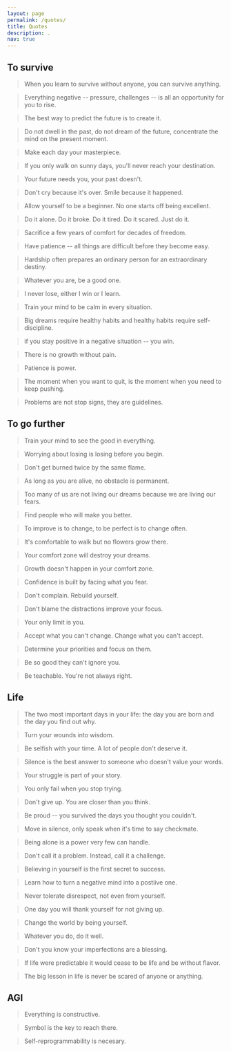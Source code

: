 ```yaml
---
layout: page
permalink: /quotes/
title: Quotes
description: .
nav: true
---
```


## To survive
  > When you learn to survive without anyone, you can survive anything.

  > Everything negative -- pressure, challenges -- is all an opportunity for you to rise.

  > The best way to predict the future is to create it.

  > Do not dwell in the past, do not dream of the future, concentrate the mind on the present moment.

  > Make each day your masterpiece.

  > If you only walk on sunny days, you'll never reach your destination.

  > Your future needs you, your past doesn't.

  > Don't cry because it's over. Smile because it happened.

  > Allow yourself to be a beginner. No one starts off being excellent.

  > Do it alone. Do it broke. Do it tired. Do it scared. Just do it.
  
  > Sacrifice a few years of comfort for decades of freedom.
  
  > Have patience -- all things are difficult before they become easy.
  
  > Hardship often prepares an ordinary person for an extraordinary destiny.
  
  > Whatever you are, be a good one.

  > I never lose, either I win or I learn.
  
  > Train your mind to be calm in every situation.

  > Big dreams require healthy habits and healthy habits require self-discipline.

  > if you stay positive in a negative situation -- you win.

  > There is no growth without pain.
  
  > Patience is power.

  > The moment when you want to quit, is the moment when you need to keep pushing.

  > Problems are not stop signs, they are guidelines.
  
  
  
## To go further
  > Train your mind to see the good in everything.
  
  > Worrying about losing is losing before you begin.
  
  > Don't get burned twice by the same flame.

  > As long as you are alive, no obstacle is permanent.

  > Too many of us are not living our dreams because we are living our fears.

  > Find people who will make you better.

  > To improve is to change, to be perfect is to change often.

  > It's comfortable to walk but no flowers grow there.

  > Your comfort zone will destroy your dreams.

  > Growth doesn't happen in your comfort zone.
  
  > Confidence is built by facing what you fear.

  > Don't complain. Rebuild yourself.

  > Don't blame the distractions improve your focus.

  > Your only limit is you.

  > Accept what you can't change. Change what you can't accept.

  > Determine your priorities and focus on them.

  > Be so good they can't ignore you.

  > Be teachable. You're not always right.

## Life
  > The two most important days in your life: the day you are born and the day you find out why.

  > Turn your wounds into wisdom.

  > Be selfish with your time. A lot of people don't deserve it.

  > Silence is the best answer to someone who doesn't value your words.

  > Your struggle is part of your story.

  > You only fail when you stop trying.

  > Don't give up. You are closer than you think.
  
  > Be proud -- you survived the days you thought you couldn't.

  > Move in silence, only speak when it's time to say checkmate.
  
  > Being alone is a power very few can handle.

  > Don't call it a problem. Instead, call it a challenge.

  > Believing in yourself is the first secret to success.

  > Learn how to turn a negative mind into a postiive one.

  > Never tolerate disrespect, not even from yourself.

  > One day you will thank yourself for not giving up.

  > Change the world by being yourself.

  > Whatever you do, do it well.

  > Don't you know your imperfections are a blessing.

  > If life were predictable it would cease to be life and be without flavor.

  > The big lesson in life is never be scared of anyone or anything.



## AGI
  > Everything is constructive.

  > Symbol is the key to reach there.

  > Self-reprogrammability is necesary.

